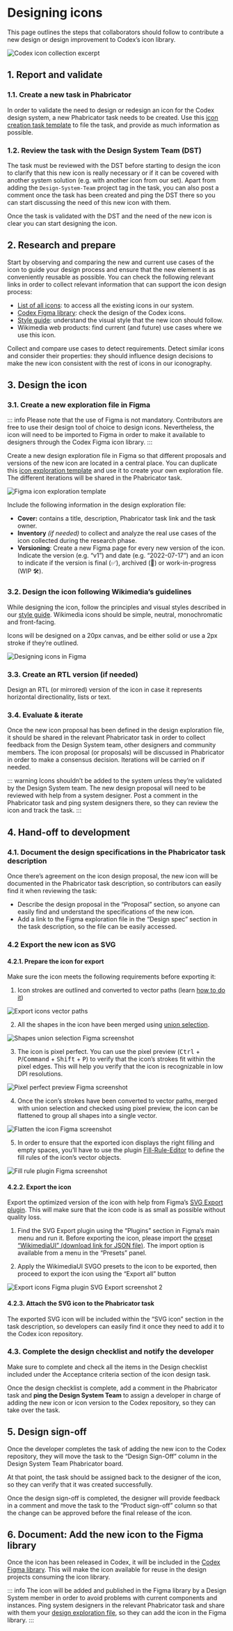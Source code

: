 <script setup>
import { cdxIconSuccess, cdxIconClear } from '@wikimedia/codex-icons';
import { CdxIcon } from '@wikimedia/codex';
</script>

# Designing icons

This page outlines the steps that collaborators should follow to contribute a new design or design improvement to Codex’s icon library.

![Codex icon collection excerpt](../assets/designing-icons/designing-icons.png)

## 1. Report and validate

### 1.1. Create a new task in Phabricator

In order to validate the need to design or redesign an icon for the Codex design system, a new Phabricator task needs to be created. Use this [icon creation task template][icon-creation-phab-template] to file the task, and provide as much information as possible.

### 1.2. Review the task with the Design System Team (DST)

The task must be reviewed with the DST before starting to design the icon to clarify that this new icon is really necessary or if it can be covered with another system solution (e.g. with another icon from our set). Apart from adding the `Design-System-Team` project tag in the task, you can also post a comment once the task has been created and ping the DST  there so you can start discussing the need of this new icon with them.

Once the task is validated with the DST and the need of the new icon is clear you can start designing the icon.

## 2. Research and prepare

Start by observing and comparing the new and current use cases of the icon to guide your design process and ensure that the new element is as conveniently reusable as possible. You can check the following relevant links in order to collect relevant information that can support the icon design process:

- [List of all icons](../icons/all-icons.md): to access all the existing icons in our system.
- [Codex Figma library](https://www.figma.com/design/KoDuJMadWBXtsOtzGS4134/Codex?node-id=20598-51339&node-type=frame&t=plW1hmguHVWs3fWZ-11): check the design of the Codex icons.
- [Style guide](../style-guide/icons): understand the visual style that the new icon should follow.
- Wikimedia web products: find current (and future) use cases where we use this icon.

Collect and compare use cases to detect requirements. Detect similar icons and consider their properties: they should influence design decisions to make the new icon consistent with the rest of icons in our iconography.

## 3. Design the icon

### 3.1. Create a new exploration file in Figma

::: info
Please note that the use of Figma is not mandatory. Contributors are free to use their design tool of choice to design icons. Nevertheless, the icon will need to be imported to Figma in order to make it available to designers through the Codex Figma icon library.
:::

Create a new design exploration file in Figma so that different proposals and versions of the new icon are located in a central place. You can duplicate this [icon exploration template](https://www.figma.com/file/x8sZ7Z4ywQ0o1cQzaIJo8N/Icon-design-(exploration-file-template)?node-id=1%3A3627) and use it to create your own exploration file. The different iterations will be shared in the Phabricator task.

![Figma icon exploration template](../assets/designing-icons/figma-icon-exploration-template.png)

Include the following information in the design exploration file:

- **Cover:** contains a title, description, Phabricator task link and the task owner.
- **Inventory** *(if needed)* to collect and analyze the real use cases of the icon collected during the research phase.
- **Versioning**: Create a new Figma page for every new version of the icon. Indicate the version (e.g. “v1”) and date (e.g. “2022-07-17”) and an icon to indicate if the version is final (✅), archived (📁) or work-in-progress (WIP 🛠).


### 3.2. Design the icon following Wikimedia’s guidelines

While designing the icon, follow the principles and visual styles described in our [style guide](../style-guide/icons). Wikimedia icons should be simple, neutral, monochromatic and front-facing.

Icons will be designed on a 20px canvas, and be either solid or use a 2px stroke if they’re outlined.

![Designing icons in Figma](../assets/designing-icons/designing-icons-figma.png)

### 3.3. Create an RTL version (if needed)

Design an RTL (or mirrored) version of the icon in case it represents horizontal directionality, lists or text.

<cdx-demo-rules>
<template #do-media>

![An arrow icon pointing left for left to right directionality and an arrow icon pointing right for right to left directionality](../assets/designing-icons/designing-icons-do.svg)

</template>
<template #do-text>

- Mirror icons that represent horizontal directionality.
- Mirror icons that represent lists or text.

</template>
<template #dont-media>

![A calendar icon unnecessarily flipped horizontally](../assets/designing-icons/designing-icons-dont.svg)

</template>
<template #dont-text>

- Mirror icons that represent time.
- Mirror check icons.
- Mirror icons that represent objects usually held with the right hand (like a pencil or magnifying glass icon).
- Mirror icons with question marks; icons will not be mirrored in Hebrew but will be mirrored in Arabic.

</template>
</cdx-demo-rules>

### 3.4. Evaluate & iterate

Once the new icon proposal has been defined in the design exploration file, it should be shared in the relevant Phabricator task in order to collect feedback from the Design System team, other designers and community members. The icon proposal (or proposals) will be discussed in Phabricator in order to make a consensus decision. Iterations will be carried on if needed.

::: warning
Icons shouldn’t be added to the system unless they’re validated by the Design System team. The new design proposal will need to be reviewed with help from a system designer. Post a comment in the Phabricator task and ping system designers there, so they can review the icon and track the task.
:::

## 4. Hand-off to development

### 4.1. Document the design specifications in the Phabricator task description

Once there’s agreement on the icon design proposal, the new icon will be documented in the Phabricator task description, so contributors can easily find it when reviewing the task:

- Describe the design proposal in the “Proposal” section, so anyone can easily find and understand the specifications of the new icon.
- Add a link to the Figma exploration file in the “Design spec” section in the task description, so the file can be easily accessed.

### 4.2 Export the new icon as SVG

#### 4.2.1. Prepare the icon for export

Make sure the icon meets the following requirements before exporting it:

<div class="cdx-docs-col cdx-docs-col-start cdx-docs-col-m">

1. Icon strokes are outlined and converted to vector paths (learn [how to do it](https://help.figma.com/hc/en-us/articles/360049283914-Apply-and-adjust-stroke-properties#convert))
</div>
<div class="cdx-docs-col cdx-docs-col-end cdx-docs-col-m">

![Export icons vector paths](../assets/designing-icons/export-icons-vector-paths.png)
</div>
<div class="cdx-docs-col cdx-docs-col-start cdx-docs-col-m">

2. All the shapes in the icon have been merged using [union selection](https://help.figma.com/hc/en-us/articles/360039957534-Boolean-Operations#:~:text=Union%3A%20Union%20combines%20the%20selected,segments%20which%20overlap%20each%20other.).
</div>
<div class="cdx-docs-col cdx-docs-col-end cdx-docs-col-m">

![Shapes union selection Figma screenshot](../assets/designing-icons/export-icons-shapes-union.png)
</div>
<div class="cdx-docs-col cdx-docs-col-start cdx-docs-col-m">

3. The icon is pixel perfect. You can use the pixel preview (<kbd>Ctrl</kbd> + <kbd>P</kbd>/<kbd>Command</kbd> + <kbd>Shift</kbd> + <kbd>P</kbd>) to verify that the icon’s strokes fit within the pixel edges. This will help you verify that the icon is recognizable in low DPI resolutions.
</div>
<div class="cdx-docs-col cdx-docs-col-end cdx-docs-col-m">

![Pixel perfect preview Figma screenshot](../assets/designing-icons/export-icons-pixel-preview.png)

</div>
<div class="cdx-docs-col cdx-docs-col-start cdx-docs-col-m">

4. Once the icon’s strokes have been converted to vector paths, merged with union selection and checked using pixel preview, the icon can be flattened to group all shapes into a single vector.
</div>
<div class="cdx-docs-col cdx-docs-col-end cdx-docs-col-m">

![Flatten the icon Figma screenshot](../assets/designing-icons/export-icons-flatten.png)
</div>
<div class="cdx-docs-col cdx-docs-col-start cdx-docs-col-m">

5. In order to ensure that the exported icon displays the right filling and empty spaces, you’ll have to use the plugin [Fill-Rule-Editor](https://www.figma.com/community/plugin/771155994770327940/Fill-Rule-Editor) to define the fill rules of the icon’s vector objects.
</div>
<div class="cdx-docs-col cdx-docs-col-end cdx-docs-col-m">

![Fill rule plugin Figma screenshot](../assets/designing-icons/export-icons-fill-rule-plugin.png)
</div>

#### 4.2.2. Export the icon

Export the optimized version of the icon with help from Figma’s [SVG Export plugin](https://www.figma.com/community/plugin/814345141907543603/SVG-Export). This will make sure that the icon code is as small as possible without quality loss.

<div class="cdx-docs-col cdx-docs-col-start cdx-docs-col-m">

1. Find the SVG Export plugin using the “Plugins” section in Figma’s main menu and run it. Before exporting the icon, please import the [preset “WikimediaUI” (download link for JSON file)](/SVG-export-Wikimedia-SVGO-preset.json). The import option is available from a menu in the “Presets” panel.

2. Apply the WikimediaUI SVGO presets to the icon to be exported, then proceed to export the icon using the “Export all” button
</div>
<div class="cdx-docs-col cdx-docs-col-end cdx-docs-col-m">

![Export icons Figma plugin SVG Export screenshot 2](../assets/designing-icons/export-icons-svgo-2.png)
</div>


#### 4.2.3. Attach the SVG icon to the Phabricator task

The exported SVG icon will be included within the “SVG icon” section in the task description, so developers can easily find it once they need to add it to the Codex icon repository.

### 4.3. Complete the design checklist and notify the developer

Make sure to complete and check all the items in the Design checklist included under the  Acceptance criteria section of the icon design task.

Once the design checklist is complete, add a comment in the Phabricator task and **ping the Design System Team** to assign a developer in charge of adding the new icon or icon version to the Codex repository, so they can take over the task.

## 5. Design sign-off

Once the developer completes the task of adding the new icon to the Codex repository, they will move the task to the “Design Sign-Off” column in the Design System Team Phabricator board.

At that point, the task should be assigned back to the designer of the icon, so they can verify that it was created successfully.

Once the design sign-off is completed, the designer will provide feedback in a comment and move the task to the “Product sign-off” column so that the change can be approved before the final release of the icon.

## 6. Document: Add the new icon to the Figma library

Once the icon has been released in Codex, it will be included in the [Codex Figma library](https://www.figma.com/design/KoDuJMadWBXtsOtzGS4134/Codex?node-id=20598-51339&node-type=frame&t=plW1hmguHVWs3fWZ-11). This will make the icon available for reuse in the design projects consuming the icon library.

::: info
The icon will be added and published in the Figma library by a Design System member in order to avoid problems with current components and instances. Ping system designers in the relevant Phabricator task and share with them your [design exploration file](#_2-design-the-icon), so they can add the icon in the Figma library.
:::

[icon-creation-phab-template]: https://phabricator.wikimedia.org/maniphest/task/edit/form/1/?title=%5BIconName%5D%3A%20Add%20%5BIconName%5D%20icon%20to%20Codex%20and%20OOUI&description=%3D%3D%3D%20Background%20%26%20Goal%0D%0A%20%20%20%20-%20**Description%3A**%20provide%20context%20about%20usage%20of%20the%20new%20icon%0D%0A%20%20%20%20-%20**History%3A**%20describe%20or%20link%20to%20prior%20discussions%20related%20to%20this%20icon%0D%0A%20%20%20%20-%20**Known%20use%20case(s)%3A**%20describe%20known%20use%20cases%20for%20this%20icon%2C%20including%20the%20project%20and%20team%20where%20you%20will%20use%20this%20icon%20(and%20timeline%20if%20needed)%0D%0A%20%20%20%20-%20**Considerations%3A**%20list%20any%20known%20challenges%20or%20blockers%2C%20or%20any%20other%20important%20information%0D%0A%0D%0A%3D%3D%3D%20User%20stories%0D%0A%2F%2FAdd%20at%20least%20one%20user%20story%20in%20the%20task%2F%2F%0D%0A%0D%0A%3D%3D%3D%20Considerations%20%2F%2F(Optional)%2F%2F%0D%0A%0D%0A%3D%3D%3D%20Open%20questions%20%2F%2F(Optional)%2F%2F%0D%0A%0D%0A%3D%3D%3D%20Proposal%0D%0A%2F%2FOnce%20the%20icon%20proposal%20has%20been%20defined%2C%20it%20will%20be%20explained%20in%20this%20section%2C%20so%20any%20user%20can%20easily%20find%20and%20understand%20it.%2F%2F%0D%0A%0D%0A%3D%3D%3D%20Design%20spec%0D%0A%2F%2FOnce%20the%20icon%20spec%20sheet%20has%20been%20created%2C%20the%20Figma%20file%20should%20be%20included%20here.%2F%2F%0D%0A%0D%0A%3D%3D%3D%20SVG%20icon%0D%0A%2F%2FOnce%20the%20icon%20has%20been%20created%2C%20we%20will%20export%20it%20in%20SVG%20format%20and%20add%20it%20here.%2F%2F%0D%0A%0D%0A%3D%3D%3D%20Acceptance%20criteria%20for%20Done%0D%0A%0D%0A**Design**%0D%0A%20%0D%0A%20%20%20%20%5B%20%5D%20%20The%20design%20of%20the%20new%20icon%20is%20ready%2C%20and%20it%20follows%20our%20%5Bicon%20system%20guidelines%5D(https%3A%2F%2Fdoc.wikimedia.org%2Fcodex%2Flatest%2Fstyle-guide%2Ficons.html)%0D%0A%20%20%20%20%5B%20%5D%20%20The%20new%20icon%20has%20been%20reviewed%20with%20help%20from%20the%20DST%0D%0A%20%20%20%20%5B%20%5D%20%20An%20RTL%20icon%20has%20been%20created%20%2F%2F(if%20needed)%2F%2F%0D%0A%20%20%20%20%5B%20%5D%20%20The%20icon%20is%20recognizable%20on%20low%20DPI%20resolutions%0D%0A%20%20%20%20%5B%20%5D%20%20The%20icon%20has%20been%20exported%20as%20an%20optimized%20SVG%20and%20added%20to%20this%20task%E2%80%99s%20description%0D%0A%20%20%20%20%5B%20%5D%20%20The%20new%20icon%20has%20been%20included%20and%20published%20in%20our%20%5BIcon%20System%20Figma%20library%5D(https%3A%2F%2Fwww.figma.com%2Ffile%2F1lT9LKOK6wiHLnpraMjP3E%2F%25E2%259D%2596-Assets-(Icons%252C-Logos%252C-Illustrations)%3Ftype%3Ddesign%26node-id%3D3295-13631%26t%3D7enEmmEPJCTCpfRG-11)%0D%0A%20%20%20%20%0D%0A**Code**%0D%0A%0D%0A%20%20%20%20%5B%20%5D%20%20Add%20icon%20in%20Codex%0D%0A%20%20%20%20%5B%20%5D%20%20Add%20icon%20in%20OOUI%0D%0A%0D%0A%0D%0A**Documentation**%0D%0A%20%20%20%20%5B%20%5D%20Update%20%7BT141801%7D&projects=Design-System-Team%2C%20Codex%2C%20OOUI%2C%20Design


<style lang="less">
@import ( reference ) '@wikimedia/codex-design-tokens/theme-wikimedia-ui.less';

// Mimic other do/don't sections.
// TODO: Split the demo's image into two, then this can use the Rules component and these custom
// styles can be removed.
.cdx-docs-rtl-icon-demo {
	&__do {
		&,
		&__icon {
			color: @color-success;
		}
	}

	&__dont {
		&,
		&__icon {
			color: @color-error;
		}
	}

	ul {
		margin: 0;
	}
}
</style>
